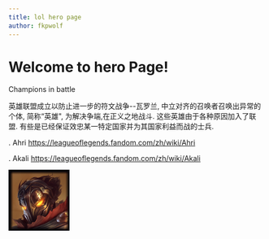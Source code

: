 ```yaml
---
title: lol hero page
author: fkpwolf
---
```


# Welcome to hero Page!


Champions in battle

英雄联盟成立以防止进一步的符文战争--瓦罗兰, 中立对齐的召唤者召唤出异常的个体, 简称“英雄", 为解决争端,在正义之地战斗. 这些英雄由于各种原因加入了联盟. 有些是已经保证效忠某一特定国家并为其国家利益而战的士兵.


.  Ahri <https://leagueoflegends.fandom.com/zh/wiki/Ahri>

. Akali <https://leagueoflegends.fandom.com/zh/wiki/Akali>


![维克托](./icon.png)